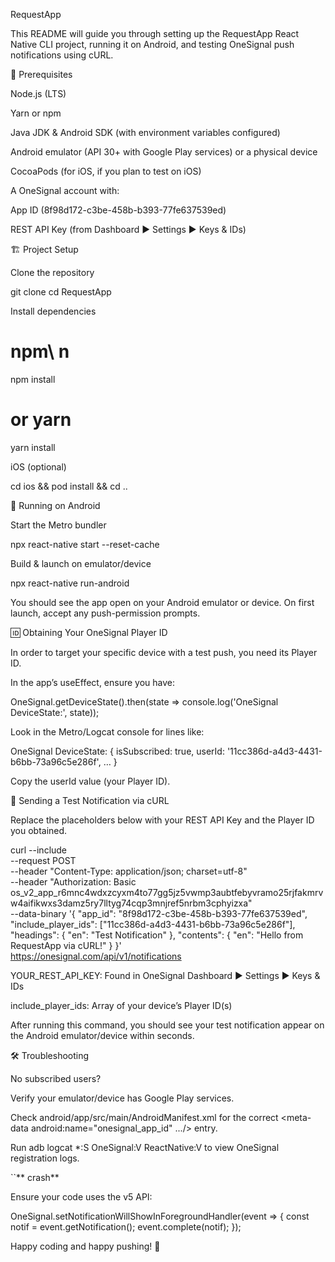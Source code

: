 RequestApp

This README will guide you through setting up the RequestApp React Native CLI project, running it on Android, and testing OneSignal push notifications using cURL.

🚀 Prerequisites

Node.js (LTS)

Yarn or npm

Java JDK & Android SDK (with environment variables configured)

Android emulator (API 30+ with Google Play services) or a physical device

CocoaPods (for iOS, if you plan to test on iOS)

A OneSignal account with:

App ID (8f98d172-c3be-458b-b393-77fe637539ed)

REST API Key (from Dashboard ► Settings ► Keys & IDs)

🏗️ Project Setup

Clone the repository

git clone <your-repo-url>
cd RequestApp

Install dependencies

# npm\ n  
npm install

# or yarn
yarn install

iOS (optional)

cd ios && pod install && cd ..

📱 Running on Android

Start the Metro bundler

npx react-native start --reset-cache

Build & launch on emulator/device

npx react-native run-android

You should see the app open on your Android emulator or device. On first launch, accept any push-permission prompts.

🆔 Obtaining Your OneSignal Player ID

In order to target your specific device with a test push, you need its Player ID.

In the app’s useEffect, ensure you have:

OneSignal.getDeviceState().then(state => console.log('OneSignal DeviceState:', state));

Look in the Metro/Logcat console for lines like:

OneSignal DeviceState: { isSubscribed: true, userId: '11cc386d-a4d3-4431-b6bb-73a96c5e286f', … }

Copy the userId value (your Player ID).

📣 Sending a Test Notification via cURL

Replace the placeholders below with your REST API Key and the Player ID you obtained.

curl --include \
     --request POST \
     --header "Content-Type: application/json; charset=utf-8" \
     --header "Authorization: Basic os_v2_app_r6mnc4wdxzcyxm4to77gg5jz5vwmp3aubtfebyvramo25rjfakmrvw4aifikwxs3damz5ry7lltyg74cqp3mnjref5nrbm3cphyizxa" \
     --data-binary '{
       "app_id": "8f98d172-c3be-458b-b393-77fe637539ed",
       "include_player_ids": ["11cc386d-a4d3-4431-b6bb-73a96c5e286f"],
       "headings": { "en": "Test Notification" },
       "contents": { "en": "Hello from RequestApp via cURL!" }
     }' \
     https://onesignal.com/api/v1/notifications

YOUR_REST_API_KEY: Found in OneSignal Dashboard ► Settings ► Keys & IDs

include_player_ids: Array of your device’s Player ID(s)

After running this command, you should see your test notification appear on the Android emulator/device within seconds.

🛠 Troubleshooting

No subscribed users?

Verify your emulator/device has Google Play services.

Check android/app/src/main/AndroidManifest.xml for the correct <meta-data android:name="onesignal_app_id" .../> entry.

Run adb logcat *:S OneSignal:V ReactNative:V to view OneSignal registration logs.

``** crash**

Ensure your code uses the v5 API:

OneSignal.setNotificationWillShowInForegroundHandler(event => {
  const notif = event.getNotification();
  event.complete(notif);
});

Happy coding and happy pushing! 🎉